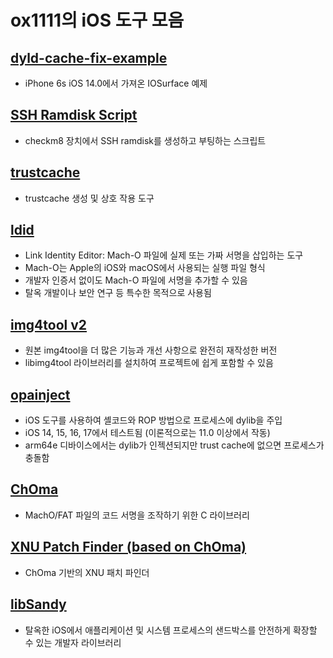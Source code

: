 # ox1111의 iOS 도구 모음

## [dyld-cache-fix-example](https://github.com/ox1111/dyld-cache-fix-example)
- iPhone 6s iOS 14.0에서 가져온 IOSurface 예제

## [SSH Ramdisk Script](https://github.com/ox1111/SSHRD_Script)
- checkm8 장치에서 SSH ramdisk를 생성하고 부팅하는 스크립트

## [trustcache](https://github.com/ox1111/trustcache)
- trustcache 생성 및 상호 작용 도구

## [ldid](https://github.com/ox1111/ldid.git)
- Link Identity Editor: Mach-O 파일에 실제 또는 가짜 서명을 삽입하는 도구
- Mach-O는 Apple의 iOS와 macOS에서 사용되는 실행 파일 형식
- 개발자 인증서 없이도 Mach-O 파일에 서명을 추가할 수 있음
- 탈옥 개발이나 보안 연구 등 특수한 목적으로 사용됨

## [img4tool v2](https://github.com/ox1111/img4tool.git)
- 원본 img4tool을 더 많은 기능과 개선 사항으로 완전히 재작성한 버전
- libimg4tool 라이브러리를 설치하여 프로젝트에 쉽게 포함할 수 있음

## [opainject](https://github.com/ox1111/opainject.git)
- iOS 도구를 사용하여 셸코드와 ROP 방법으로 프로세스에 dylib을 주입
- iOS 14, 15, 16, 17에서 테스트됨 (이론적으로는 11.0 이상에서 작동)
- arm64e 디바이스에서는 dylib가 인젝션되지만 trust cache에 없으면 프로세스가 충돌함

## [ChOma](https://github.com/ox1111/ChOma.git)
- MachO/FAT 파일의 코드 서명을 조작하기 위한 C 라이브러리

## [XNU Patch Finder (based on ChOma)](https://github.com/ox1111/XPF.git)
- ChOma 기반의 XNU 패치 파인더

## [libSandy](https://github.com/ox1111/libSandy.git)
- 탈옥한 iOS에서 애플리케이션 및 시스템 프로세스의 샌드박스를 안전하게 확장할 수 있는 개발자 라이브러리


